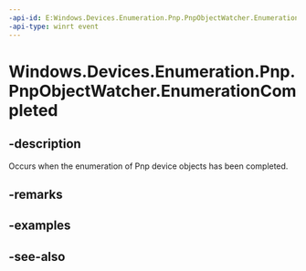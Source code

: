 ----api-id: E:Windows.Devices.Enumeration.Pnp.PnpObjectWatcher.EnumerationCompleted
-api-type: winrt event
---<!-- Event syntaxpublic event Windows.Foundation.TypedEventHandler EnumerationCompleted<Windows.Devices.Enumeration.Pnp.PnpObjectWatcher,  object>--># Windows.Devices.Enumeration.Pnp.PnpObjectWatcher.EnumerationCompleted## -descriptionOccurs when the enumeration of Pnp device objects has been completed.## -remarks## -examples## -see-also
